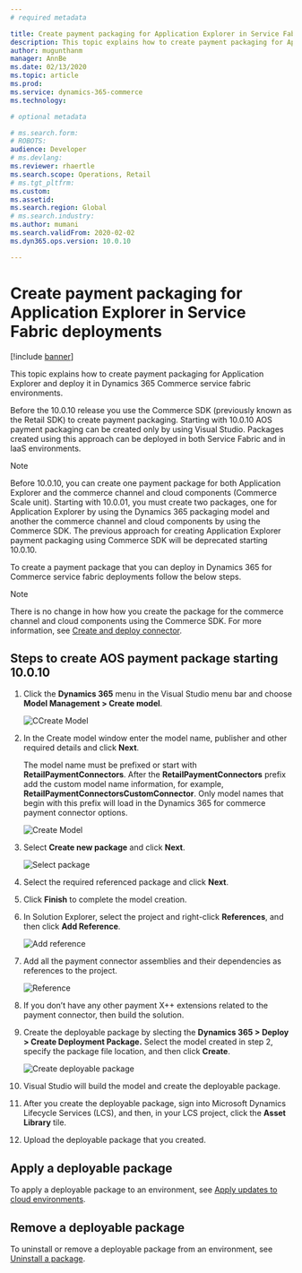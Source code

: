 ```yaml
---
# required metadata

title: Create payment packaging for Application Explorer in Service Fabric deployments
description: This topic explains how to create payment packaging for Application Explorer and deploy it in Dynamics 365 for Commerce service fabric environments.
author: mugunthanm
manager: AnnBe
ms.date: 02/13/2020
ms.topic: article
ms.prod: 
ms.service: dynamics-365-commerce
ms.technology: 

# optional metadata

# ms.search.form: 
# ROBOTS: 
audience: Developer
# ms.devlang: 
ms.reviewer: rhaertle
ms.search.scope: Operations, Retail
# ms.tgt_pltfrm: 
ms.custom:
ms.assetid:
ms.search.region: Global
# ms.search.industry: 
ms.author: mumani
ms.search.validFrom: 2020-02-02
ms.dyn365.ops.version: 10.0.10

---
```


# Create payment packaging for Application Explorer in Service Fabric deployments

[!include [banner](../../includes/banner.md)]

This topic explains how to create payment packaging for Application Explorer and deploy it in Dynamics 365 Commerce service fabric environments.

Before the 10.0.10 release you use the Commerce SDK (previously known as the Retail SDK) to create payment packaging. Starting with 10.0.10 AOS payment packaging can be created only by using Visual Studio. Packages created using this approach can be deployed in both Service Fabric and in IaaS environments.

> [!NOTE]
> Before 10.0.10, you can create one payment package for both Application Explorer and the commerce channel and cloud components (Commerce Scale unit). Starting with 10.0.01, you must create two packages, one for Application Explorer by using the Dynamics 365 packaging model and another the commerce channel and cloud components by using the Commerce SDK. The previous approach for creating Application Explorer payment packaging using Commerce SDK will be deprecated starting 10.0.10.

To create a payment package that you can deploy in Dynamics 365 for Commerce service fabric deployments follow the below steps.

> [!NOTE]
> There is no change in how how you create the package for the commerce channel and cloud components using the Commerce SDK. For more information, see [Create and deploy connector](deploy-payment-connector.md).

## Steps to create AOS payment package starting 10.0.10

1.  Click the **Dynamics 365** menu in the Visual Studio menu bar and choose **Model Management > Create model**.

    ![CCreate Model](./media/Model.png)
   
2.  In the Create model window enter the model name, publisher and other required details and click **Next**. 
    
    The model name must be prefixed or start with **RetailPaymentConnectors**. After the **RetailPaymentConnectors** prefix add the custom model name information, for example, **RetailPaymentConnectorsCustomConnector**. Only model names that begin with this prefix will load in the Dynamics 365 for commerce payment connector options.

    ![Create Model](./media/CreateModel.png)

3.  Select **Create new package** and click **Next**.

    ![Select package](./media/SelectPackage.png)

4.  Select the required referenced package and click **Next**.

5.  Click **Finish** to complete the model creation.

6.  In Solution Explorer, select the project and right-click **References**, and then click **Add Reference**.

    ![Add reference](./media/AddReference.png)

7.  Add all the payment connector assemblies and their dependencies as references to the project.

    ![Reference](./media/Reference.png)

8.  If you don’t have any other payment X++ extensions related to the payment connector, then build the solution.

9.  Create the deployable package by slecting the **Dynamics 365 > Deploy > Create Deployment Package.** Select the model created in step 2, specify the package file location, and then click **Create**.

    ![Create deployable package](./media/Create.png)

10. Visual Studio will build the model and create the deployable package.

11. After you create the deployable package, sign into Microsoft Dynamics Lifecycle Services (LCS), and then, in your LCS project, click the **Asset Library** tile.

12. Upload the deployable package that you created.

## Apply a deployable package

To apply a deployable package to an environment, see [Apply updates to cloud environments](../../fin-ops-core/dev-itpro/deployment/apply-deployable-package-system.md).

## Remove a deployable package

To uninstall or remove a deployable package from an environment, see [Uninstall a package](../../fin-ops-core/dev-itpro/deployment/uninstall-deployable-package.md).
